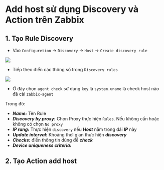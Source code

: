 # Add host sử dụng Discovery và Action trên Zabbix
## 1. Tạo Rule Discovery
- Vào `Configuretion` -> `Discovery` -> `Host` -> `Create discovery rule`
<img src=https://i.imgur.com/98yLVFx.png>

- Tiếp theo điển các thông số trong `Discovery rules`
<img src=https://i.imgur.com/rIw7zQ2.png>

- Ở đây chọn `agent check` sử dụng `key` là `system.uname` là check host nào đã cài `zabbix-agent` 

Trong đó:

- ***Name:*** Tên Rule
- ***Discovery by proxy:*** Chọn Proxy thực hiện `Rules`. Nếu không cần hoặc không có chọn `No proxy`
- ***IP rang:*** Thực hiện `discovery` nếu ***Host*** nằm trong dải ***IP*** này
- ***Update interval:*** Khoảng thời gian thực hiện ***discovery***
- ***Checks:*** điền thông tin dùng để ***check***
- ***Device uniqueness criteria:***


## 2. Tạo Action add host
